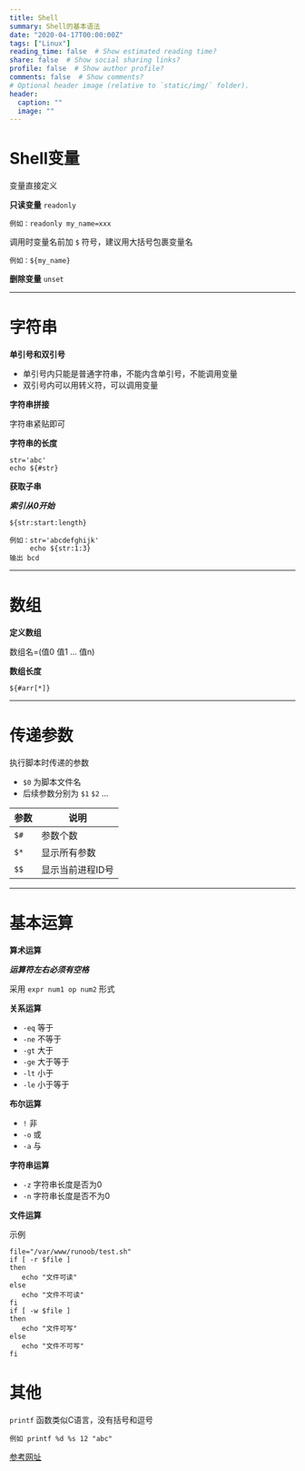 ```yaml
---
title: Shell
summary: Shell的基本语法
date: "2020-04-17T00:00:00Z"
tags: ["Linux"]
reading_time: false  # Show estimated reading time?
share: false  # Show social sharing links?
profile: false  # Show author profile?
comments: false  # Show comments?
# Optional header image (relative to `static/img/` folder).
header:
  caption: ""
  image: ""
---
```


# Shell变量


变量直接定义

**只读变量** `readonly`

	例如：readonly my_name=xxx

调用时变量名前加 `$` 符号，建议用大括号包裹变量名

	例如：${my_name}

**删除变量** `unset`

---

# 字符串

**单引号和双引号**

* 单引号内只能是普通字符串，不能内含单引号，不能调用变量
* 双引号内可以用转义符，可以调用变量

**字符串拼接**

字符串紧贴即可

**字符串的长度**

	str='abc'
	echo ${#str}

**获取子串**

***索引从0开始***

`${str:start:length}`

	例如：str='abcdefghijk'
	     echo ${str:1:3}
	输出 bcd

***

# 数组

**定义数组**

数组名=(值0 值1 ... 值n)

**数组长度**

`${#arr[*]}`

---

# 传递参数

执行脚本时传递的参数

* `$0` 为脚本文件名
* 后续参数分别为 `$1` `$2` ...

|参数|说明|
|----|-------|
|`$#`|参数个数|
|`$*`|显示所有参数|
|`$$`|显示当前进程ID号|

---

# 基本运算

**算术运算**


***运算符左右必须有空格***

采用 `expr num1 op num2` 形式


**关系运算**

* `-eq` 等于
* `-ne` 不等于
* `-gt` 大于
* `-ge` 大于等于
* `-lt` 小于
* `-le` 小于等于

**布尔运算**

* `!`  非
* `-o` 或
* `-a` 与

**字符串运算**

* `-z` 字符串长度是否为0
* `-n` 字符串长度是否不为0

**文件运算**

示例

```shell
file="/var/www/runoob/test.sh"
if [ -r $file ]
then
   echo "文件可读"
else
   echo "文件不可读"
fi
if [ -w $file ]
then
   echo "文件可写"
else
   echo "文件不可写"
fi
```

# 其他

`printf` 函数类似C语言，没有括号和逗号

	例如 printf %d %s 12 "abc"

[参考网址](https://www.runoob.com/linux/linux-shell-func.html "参考网址")
